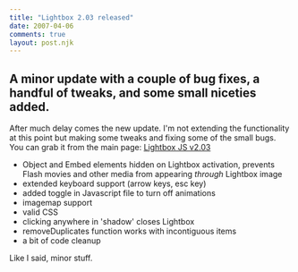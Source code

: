 ```yaml
---
title: "Lightbox 2.03 released"
date: 2007-04-06
comments: true
layout: post.njk
---
```

<h2 class="subtitle">A minor update with a couple of bug fixes, a handful of tweaks, and some small niceties added.</h2>

After much delay comes the new update. I'm not extending the functionality at this point but making some tweaks and fixing some of the small bugs. You can grab it from the main page: [Lightbox JS v2.03][1]

 [1]: http://www.lokeshdhakar.com/projects/lightbox2/

*   Object and Embed elements hidden on Lightbox activation, prevents Flash movies and other media from appearing *through* Lightbox image
*   extended keyboard support (arrow keys, esc key)
*   added toggle in Javascript file to turn off animations
*   imagemap support
*   valid CSS
*   clicking anywhere in 'shadow' closes Lightbox
*   removeDuplicates function works with incontiguous items
*   a bit of code cleanup

Like I said, minor stuff.
